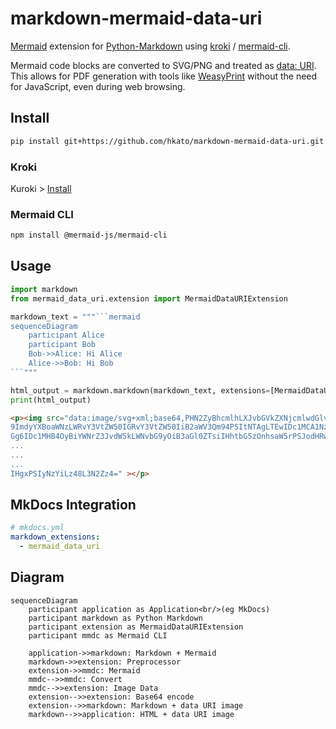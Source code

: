 # markdown-mermaid-data-uri

[Mermaid](https://mermaid.js.org/) extension for [Python-Markdown](https://python-markdown.github.io/) using [kroki](https://kroki.io/) / [mermaid-cli](https://github.com/mermaid-js/mermaid-cli).

Mermaid code blocks are converted to SVG/PNG and treated as [data: URI](https://developer.mozilla.org/en-US/docs/Web/URI/Reference/Schemes/data). This allows for PDF generation with tools like [WeasyPrint](https://weasyprint.org/) without the need for JavaScript, even during web browsing.

## Install

```sh
pip install git+https://github.com/hkato/markdown-mermaid-data-uri.git
```

### Kroki

Kuroki > [Install](https://kroki.io/#install)

### Mermaid CLI

```sh
npm install @mermaid-js/mermaid-cli
```

## Usage

````python
import markdown
from mermaid_data_uri.extension import MermaidDataURIExtension

markdown_text = """```mermaid
sequenceDiagram
    participant Alice
    participant Bob
    Bob->>Alice: Hi Alice
    Alice->>Bob: Hi Bob
```"""

html_output = markdown.markdown(markdown_text, extensions=[MermaidDataURIExtension()])
print(html_output)
````

```html
<p><img src="data:image/svg+xml;base64,PHN2ZyBhcmlhLXJvbGVkZXNjcmlwdGlvbj0ic2VxdWVuY2UiIHJvbGU
9ImdyYXBoaWNzLWRvY3VtZW50IGRvY3VtZW50IiB2aWV3Qm94PSItNTAgLTEwIDc1MCA1NzQiIHN0eWxlPSJtYXgtd2lkd
Gg6IDc1MHB4OyBiYWNrZ3JvdW5kLWNvbG9yOiB3aGl0ZTsiIHhtbG5zOnhsaW5rPSJodHRwOi8vd3d3LnczLm9yZy8xOTk
...
...
...
IHgxPSIyNzYiLz48L3N2Zz4=" ></p>
```

## MkDocs Integration

```yaml
# mkdocs.yml
markdown_extensions:
  - mermaid_data_uri
```

## Diagram

```mermaid
sequenceDiagram
    participant application as Application<br/>(eg MkDocs)
    participant markdown as Python Markdown
    participant extension as MermaidDataURIExtension
    participant mmdc as Mermaid CLI

    application->>markdown: Markdown + Mermaid
    markdown->>extension: Preprocessor
    extension->>mmdc: Mermaid
    mmdc-->>mmdc: Convert
    mmdc-->>extension: Image Data
    extension-->>extension: Base64 encode
    extension-->>markdown: Markdown + data URI image
    markdown-->>application: HTML + data URI image
```
